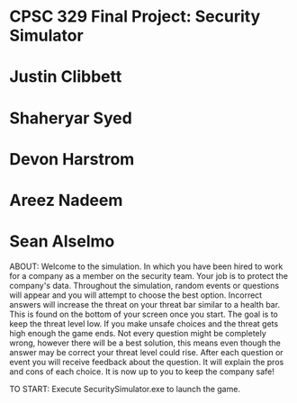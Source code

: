 # CPSC 329 Final Project: Security Simulator
# Justin Clibbett
# Shaheryar Syed
# Devon Harstrom
# Areez Nadeem
# Sean Alselmo

ABOUT:
Welcome to the simulation. In which you have been hired to work for a company as a member on the security team. Your job is to protect the company's data. Throughout the simulation, random events or questions will appear and you will attempt to choose the best option. Incorrect answers will increase the threat on your threat bar similar to a health bar. This is found on the bottom of your screen once you start. The goal is to keep the threat level low. If you make unsafe choices and the threat gets high enough the game ends. Not every question might be completely wrong, however there will be a best solution, this means even though the answer may be correct your threat level could rise. After each question or event you will receive feedback about the question. It will explain the pros and cons of each choice. It is now up to you to keep the company safe!


TO START: Execute SecuritySimulator.exe to launch the game.




